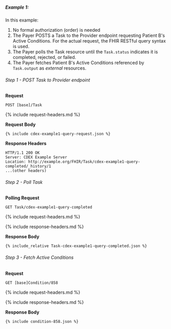 
##### Example 1:

In this example:

1. No formal authorization (order) is needed
1. The Payer POSTS a Task to the Provider endpoint requesting Patient B's Active Conditions.  For the actual request, the FHIR RESTful query syntax is used.
2. The Payer polls the Task resource until the `Task.status` indicates it is completed, rejected, or failed.
3. The Payer fetches Patient B's Active Conditions referenced by `Task.output` as *external* resources.

###### Step 1 - POST Task to Provider endpoint

**Request**
~~~
POST [base]/Task
~~~

{% include request-headers.md %}

**Request Body**

~~~
{% include cdex-example1-query-request.json %}
~~~

**Response Headers**

~~~
HTTP/1.1 200 OK
Server: CDEX Example Server
Location: http://example.org/FHIR/Task/cdex-example1-query-completed/_history/1
...(other headers)
~~~

###### Step 2 - Poll Task

**Polling Request**
~~~
GET Task/cdex-example1-query-completed
~~~

{% include request-headers.md %}

{% include response-headers.md %}

**Response Body**

~~~
{% include_relative Task-cdex-example1-query-completed.json %}
~~~

###### Step 3 - Fetch Active Conditions

**Request**
~~~
GET [base]Condition/858
~~~

{% include request-headers.md %}

{% include response-headers.md %}

**Response Body**

~~~
{% include condition-858.json %}
~~~
